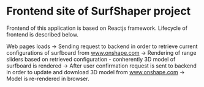 # Frontend site of SurfShaper project

Frontend of this application is based on Reactjs framework. Lifecycle of frontend is described below.

Web pages loads -> 
Sending request to backend in order to retrieve current configurations of surfboard from www.onshape.com ->
Rendering of range sliders based on retrieved configuration - conherently 3D model of surfboard is rendered ->
After user confirmation request is sent to backend in order to update and download 3D model from www.onshape.com ->
Model is re-rendered in browser. 

